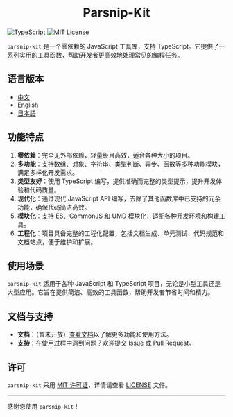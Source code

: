 # <center> Parsnip-Kit

[![TypeScript](https://img.shields.io/badge/TypeScript-v5.7.2-blue)](https://www.typescriptlang.org/) [![MIT License](https://img.shields.io/badge/license-MIT-green)](LICENSE)

`parsnip-kit` 是一个零依赖的 JavaScript 工具库，支持 TypeScript。它提供了一系列实用的工具函数，帮助开发者更高效地处理常见的编程任务。

## 语言版本
- [中文](README.zh.md)
- [English](README.md)
- [日本語](README.jp.md)

## 功能特点
1. **零依赖**：完全无外部依赖，轻量级且高效，适合各种大小的项目。
2. **多功能**：支持数组、对象、字符串、类型判断、异步、函数等多种功能模块，满足多样化开发需求。
3. **类型友好**：使用 TypeScript 编写，提供准确而完整的类型提示，提升开发体验和代码质量。
4. **现代化**：通过现代 JavaScript API 编写，去除了其他函数库中已支持的冗余功能，确保代码简洁高效。
5. **模块化**：支持 ES、CommonJS 和 UMD 模块化，适配各种开发环境和构建工具。
6. **工程化**：项目具备完整的工程化配置，包括文档生成、单元测试、代码规范和文档站点，便于维护和扩展。

## 使用场景
`parsnip-kit` 适用于各种 JavaScript 和 TypeScript 项目，无论是小型工具还是大型应用。它旨在提供简洁、高效的工具函数，帮助开发者节省时间和精力。

## 文档与支持
- **文档**：（暂未开放）[查看文档](https://example.com/docs)以了解更多功能和使用方法。
- **支持**：在使用过程中遇到问题？欢迎提交 [Issue](https://github.com/LittleRangiferTarandus/parsnip-kit/issues) 或 [Pull Request](https://github.com/LittleRangiferTarandus/parsnip-kit/pulls)。

## 许可
`parsnip-kit` 采用 [MIT 许可证](LICENSE)，详情请查看 [LICENSE](LICENSE) 文件。

---

感谢您使用 `parsnip-kit`！